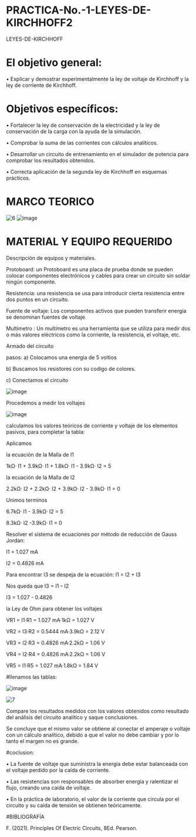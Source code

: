 # PRACTICA-No.-1-LEYES-DE-KIRCHHOFF2
LEYES-DE-KIRCHHOFF
# El objetivo general:

• Explicar y demostrar experimentalmente la ley de voltaje de Kirchhoff y la ley de corriente de Kirchhoff.

# Objetivos específicos:

• Fortalecer la ley de conservación de la electricidad y la ley de conservación de la carga con la ayuda de la simulación. 

• Comprobar la suma de las corrientes con cálculos analíticos.

• Desarrollar un circuito de entrenamiento en el simulador de potencia para comprobar los resultados obtenidos. 

• Correcta aplicación de la segunda ley de Kirchhoff en esquemas prácticos.

# MARCO TEORICO

![6](https://user-images.githubusercontent.com/116819463/201846160-e0286c96-b9b6-490d-a655-c5ca3bfb46e5.png)
![image](https://user-images.githubusercontent.com/116819463/201846217-67bf0e79-3a68-4f24-8b12-a02cc935e180.png)
# MATERIAL Y EQUIPO REQUERIDO

Descripción de equipos y materiales.

Protoboard: un Protoboard es una placa de prueba donde se pueden colocar componentes electrónicos y cables para crear un circuito sin soldar ningún componente.

Resistencia: una resistencia se usa para introducir cierta resistencia entre dos puntos en un circuito. 

Fuente de voltaje: Los componentes activos que pueden transferir energía se denominan fuentes de voltaje. 

Multímetro : Un multímetro es una herramienta que se utiliza para medir dos o más valores eléctricos como la corriente, la resistencia, el voltaje, etc.

Armado del circuito

pasos:
a) Colocamos una energia de 5 voltios

b) Buscamos los resistores con su codigo de colores.

c) Conectamos el circuito

![image](https://user-images.githubusercontent.com/116819463/201865986-80e4cc8d-d9ab-48e1-9e07-199c0cdc5561.png)

Procedemos a medir los voltajes

![image](https://user-images.githubusercontent.com/116819463/201866847-85fdb727-0a0c-4bc2-9377-8db1a11f4416.png)

calculamos los valores teóricos de corriente y voltaje de los elementos pasivos, para completar la tabla:

Aplicamos 
 
la ecuación de la Malla de I1

1kΩ· I1 + 3.9kΩ· I1 + 1.8kΩ· I1 - 3.9kΩ· I2 = 5

la ecuación de la Malla de I2

2.2kΩ· I2 + 2.2kΩ· I2 + 3.9kΩ· I2 - 3.9kΩ· I1 = 0

Unimos terminos 

6.7kΩ· I1 - 3.9kΩ· I2 = 5

8.3kΩ· I2 -3.9kΩ· I1 = 0

Resolver el sistema de ecuaciones por método de reducción de Gauss Jordan:

I1 = 1.027 mA

I2 = 0.4826 mA

Para encontrar I3 se despeja de la ecuación: I1 = I2 + I3

Nos queda que I3 = I1 – I2

I3 = 1.027 - 0.4826

la Ley de Ohm para obtener los voltajes

 VR1 = I1·R1 = 1.027 mA·1kΩ = 1.027 V

 VR2 = I3·R2 = 0.5444 mA·3.9kΩ = 2.12 V
 
 VR3 = I2·R3 = 0.4826 mA·2.2kΩ = 1.06 V

 VR4 = I2·R4 = 0.4826 mA·2.2kΩ = 1.06 V

 VR5 = I1·R5 = 1.027 mA·1.8kΩ = 1.84 V
 
 #llenamos las tablas:
 
 ![image](https://user-images.githubusercontent.com/116819463/201876205-1975e088-5cc9-43b8-a878-1588d6609d0d.png)

  
![7](https://user-images.githubusercontent.com/116819463/201886678-e5f438c4-916b-4cbd-88ad-f7c3d89747f3.png)

Compare los resultados medidos con los valores obtenidos como resultado del análisis del circuito analítico y saque conclusiones.

Se concluye que el mismo valor se obtiene al conectar el amperaje o voltaje con un cálculo analítico, debido a que el valor no debe cambiar y por lo tanto el margen no es grande.

#coclusion:

• La fuente de voltaje que suministra la energía debe estar balanceada con el voltaje perdido por la caída de corriente.

• Las resistencias son responsables de absorber energía y ralentizar el flujo, creando una caída de voltaje. 

• En la práctica de laboratorio, el valor de la corriente que circula por el circuito y su caída de tensión se obtienen teóricamente.

#BIBLIOGRAFÍA

F. (2021). Principles Of Electric Circuits, 8Ed. Pearson.

